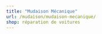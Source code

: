 ```yaml
---
title: "Mudaison Mécanique"
url: /mudaison/mudaison-mecanique/
shop: réparation de voitures
---
```

